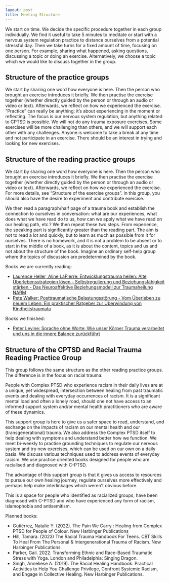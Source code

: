 ```yaml
---
layout: post
title: Meeting Structure
---
```


We start on time. We decide the specific procedure together in each group individually. We find it useful to take 5 minutes to meditate or start with a nervous system regulation practice to distance ourselves from a potential stressful day. Then we take turns for a fixed amount of time, focusing on one person. For example, sharing what happened, asking questions, discussing a topic or doing an exercise. Alternatively, we choose a topic which we would like to discuss together in the group.

## Structure of the practice groups

We start by sharing one word how everyone is here. Then the person who brought an exercise introduces it briefly. We then practise the exercise together (whether directly guided by the person or through an audio or video or text). Afterwards, we reflect on how we experienced the exercise. “Practice” can really be anything; it’s about experiencing in the moment or reflecting. The focus is our nervous system regulation, but anything related to CPTSD is possible. We will not do any trauma exposure exercises. Some exercises will be more challenging than others, and we will support each other with any challenges. Anyone is welcome to take a break at any time and not participate in an exercise. There should be an interest in trying and looking for new exercises.

## Structure of the reading practice groups

We start by sharing one word how everyone is here. Then the person who brought an exercise introduces it briefly. We then practise the exercise together (whether directly guided by the person or through an audio or video or text). Afterwards, we reflect on how we experienced the exercise. For more details, see “Structure of the exercise groups”. In this group, you should also have the desire to experiment and contribute exercise.

We then read a paragraph/half page of a trauma book and establish the connection to ourselves in conversation: what are our experiences, what does what we have read do to us, how can we apply what we have read on our healing path, etc.? We then repeat these two steps. From experience, the speaking part is significantly greater than the reading part. The aim is not to read a lot and quickly, but to learn as much as possible from it for ourselves. There is no homework, and it is not a problem to be absent or to start in the middle of a book, as it is about the content, topics and us and not about the structure of the book. Imagine an ordinary self-help group where the topics of discussion are predetermined by the book.

Books we are currently reading:
- [Laurence Heller, Aline LaPierre: Entwicklungstrauma heilen: Alte Überlebensstrategien lösen - Selbstregulierung und Beziehungsfähigkeit stärken - Das Neuroaffektive Beziehungsmodell zur Traumaheilung NARM](https://www.amazon.de/dp/3466309220/)
- [Pete Walker: Posttraumatische Belastungsstörung - Vom Überleben zu neuem Leben: Ein praktischer Ratgeber zur Überwindung von Kindheitstraumata](https://www.amazon.de/dp/3962570756/)


Books we finished:
- [Peter Levine: Sprache ohne Worte: Wie unser Körper Trauma verarbeitet und uns in die innere Balance zurückführt](https://www.amazon.de/dp/3466309182/)

## Structure of the CPTSD and Racial Trauma Reading Practice Group

This group follows the same structure as the other reading practice groups. The difference is in the focus on racial trauma:

People with Complex PTSD who experience racism in their daily lives are at a unique, yet
widespread, intersection between healing from past traumatic events and dealing with
everyday occurrences of racism. It is a significant mental load and often a lonely road,
should one not have access to an informed support system and/or mental health
practitioners who are aware of these dynamics.

This support group is here to give us a safer space to read, understand, and exchange on
the impacts of racism on our mental health and our (transgenerational) trauma. We also
address the Complex PTSD itself to help dealing with symptoms and understand better how
we function. We meet bi-weekly to practise grounding techniques to regulate our nervous
system and try new exercises, which can be used on our own on a daily basis. We discuss
various techniques used to address events of everyday racism. We use practice oriented
books designed for people who are racialised and diagnosed with C-PTSD.

The advantage of this support group is that it gives us access to resources to pursue our
own healing journey, regulate ourselves more effectively and perhaps help make
interlinkages which weren’t obvious before.

This is a space for people who identified as racialized groups, have been diagnosed with
C-PTSD and who have experienced any form of racism, islamophobia and antisemitism.

Planned books:
- Gutiérrez, Natalie Y. (2022). The Pain We Carry : Healing from Complex PTSD for People of Colour. New Harbinger Publications
- Hill, Tamara. (2023) The Racial Trauma Handbook For Teens. CBT Skills To Heal From The Personal & Intergenerational Trauma of Racism. New Harbinger Publications.
- Parker, Gail. 2022. Transforming Ethnic and Race-Based Traumatic Stress with Yoga. London and Philadelphia: Singing Dragon.
- Singh, Anneliese A. (2019). The Racial Healing Handbook. Practical Activities to Help You Challenge Privilege, Confront Systemic Racism, and Engage in Collective Healing. New Harbinger Publications.
